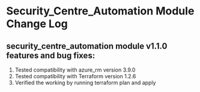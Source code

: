 # Security_Centre_Automation Module Change Log

## security_centre_automation module v1.1.0 features and bug fixes:

1. Tested compatibility with azure_rm version 3.9.0
2. Tested compatibility with Terraform version 1.2.6
3. Verified the working by running terraform plan and apply
 
